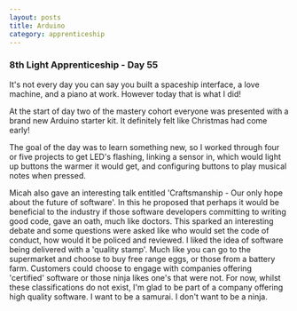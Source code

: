 ```yaml
---
layout: posts
title: Arduino
category: apprenticeship
---
```

### 8th Light Apprenticeship - Day 55


It's not every day you can say you built a spaceship interface, a love machine, and a piano at work. However today that is what I did!  

<!--break--> 

At the start of day two of the mastery cohort everyone was presented with a brand new Arduino starter kit. It definitely felt like Christmas had come early! 

The goal of the day was to learn something new, so I worked through four or five projects to get LED's flashing, linking a sensor in, which would light up buttons the warmer it would get, and configuring buttons to play musical notes when pressed. 

Micah also gave an interesting talk entitled 'Craftsmanship - Our only hope about the future of software'. In this he proposed that perhaps it would be beneficial to the industry if those software developers committing to writing good code, gave an oath, much like doctors. This sparked an interesting debate and some questions were asked like who would set the code of conduct, how would it be policed and reviewed. I liked the idea of software being delivered with a 'quality stamp'. Much like you can go to the supermarket and choose to buy free range eggs, or those from a battery farm. Customers could choose to engage with companies offering 'certified' software or those ninja likes one's that were not. For now, whilst these classifications do not exist, I'm glad to be part of a company offering high quality software. I want to be a samurai. I don't want to be a ninja.